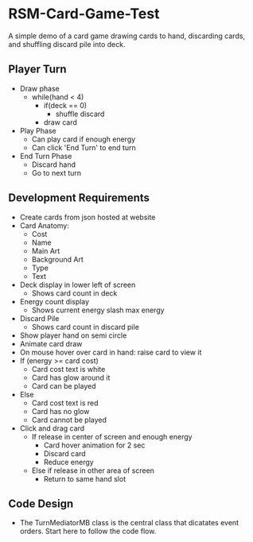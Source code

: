 # RSM-Card-Game-Test

A simple demo of a card game drawing cards to hand, discarding cards, and shuffling discard pile into deck.

## Player Turn

- Draw phase
  - while(hand < 4)
    - if(deck == 0)
      - shuffle discard
    - draw card
- Play Phase
  - Can play card if enough energy
  - Can click 'End Turn' to  end turn
- End Turn Phase
  - Discard hand
  - Go to next turn

## Development Requirements

- Create cards from json hosted at website
- Card Anatomy:
  - Cost
  - Name
  - Main Art
  - Background Art
  - Type
  - Text
- Deck display in lower left of screen
  - Shows card count in deck
- Energy count display
  - Shows current energy slash max energy
- Discard Pile
  - Shows card count in discard pile
- Show player hand on semi circle
- Animate card draw
- On mouse hover over card in hand: raise card to view it
- If (energy >= card cost) 
  - Card cost text is white
  - Card has glow around it
  - Card can be played
- Else  
  - Card cost text is red
  - Card has no glow
  - Card cannot be played
- Click and drag card
  - If release in center of screen and enough energy
    - Card hover animation for 2 sec
    - Discard card
    - Reduce energy
  - Else if release in other area of screen
    - Return to same hand slot
    
## Code Design

- The TurnMediatorMB class is the central class that dicatates event orders. Start here to follow the code flow.
